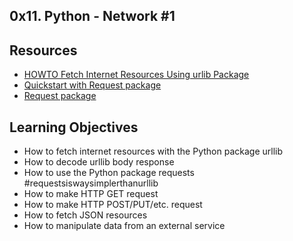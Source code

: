 ## 0x11. Python - Network #1
## Resources
* [HOWTO Fetch Internet Resources Using urlib Package](https://intranet.alxswe.com/rltoken/KoRrs5dVWsb-B82e-M1TQQ)
* [Quickstart with Request package](https://intranet.alxswe.com/rltoken/OGcRGPr7TSWtzypDd0ZibQ)
* [Request package](https://intranet.alxswe.com/rltoken/dUNaNQrV2bMSstILitQbXQ)
## Learning Objectives
* How to fetch internet resources with the Python package urllib
* How to decode urllib body response
* How to use the Python package requests #requestsiswaysimplerthanurllib
* How to make HTTP GET request
* How to make HTTP POST/PUT/etc. request
* How to fetch JSON resources
* How to manipulate data from an external service
